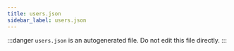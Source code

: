 ```yaml
---
title: users.json
sidebar_label: users.json
---
```


:::danger
`users.json` is an autogenerated file. Do not edit this file directly.
:::

